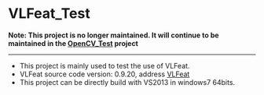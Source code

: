 # VLFeat_Test
**Note: This project is no longer maintained. It will continue to be maintained in the [OpenCV_Test](https://github.com/fengbingchun/OpenCV_Test) project**
***
- This project is mainly used to test the use of VLFeat.
- VLFeat source code version: 0.9.20, address [VLFeat](http://www.vlfeat.org/)
- This project can be directly build with VS2013 in windows7 64bits.

